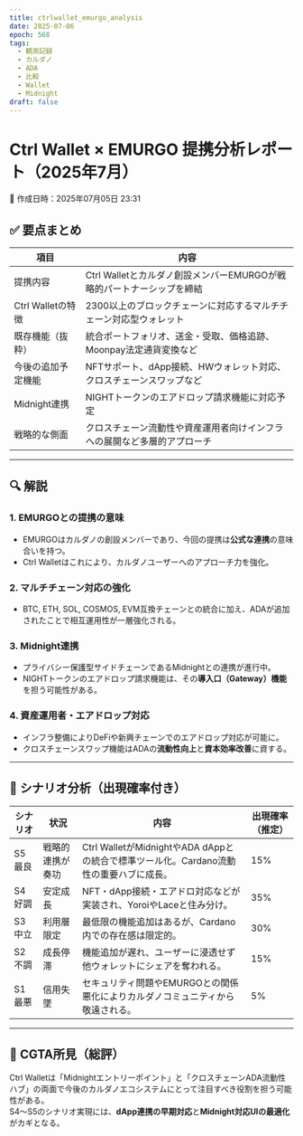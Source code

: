 ```yaml
---
title: ctrlwallet_emurgo_analysis
date: 2025-07-06
epoch: 568
tags:
  - 観測記録
  - カルダノ
  - ADA
  - 比較
  - Wallet
  - Midnight
draft: false
---
```

# Ctrl Wallet × EMURGO 提携分析レポート（2025年7月）

📄 作成日時：2025年07月05日 23:31

## ✅ 要点まとめ

| 項目                     | 内容 |
|--------------------------|------|
| 提携内容                 | Ctrl Walletとカルダノ創設メンバーEMURGOが戦略的パートナーシップを締結 |
| Ctrl Walletの特徴       | 2300以上のブロックチェーンに対応するマルチチェーン対応型ウォレット |
| 既存機能（抜粋）        | 統合ポートフォリオ、送金・受取、価格追跡、Moonpay法定通貨変換など |
| 今後の追加予定機能      | NFTサポート、dApp接続、HWウォレット対応、クロスチェーンスワップなど |
| Midnight連携             | NIGHTトークンのエアドロップ請求機能に対応予定 |
| 戦略的な側面            | クロスチェーン流動性や資産運用者向けインフラへの展開など多層的アプローチ |

---

## 🔍 解説

### 1. EMURGOとの提携の意味
- EMURGOはカルダノの創設メンバーであり、今回の提携は**公式な連携**の意味合いを持つ。
- Ctrl Walletはこれにより、カルダノユーザーへのアプローチ力を強化。

### 2. マルチチェーン対応の強化
- BTC, ETH, SOL, COSMOS, EVM互換チェーンとの統合に加え、ADAが追加されたことで相互運用性が一層強化される。

### 3. Midnight連携
- プライバシー保護型サイドチェーンであるMidnightとの連携が進行中。
- NIGHTトークンのエアドロップ請求機能は、その**導入口（Gateway）機能**を担う可能性がある。

### 4. 資産運用者・エアドロップ対応
- インフラ整備によりDeFiや新興チェーンでのエアドロップ対応が可能に。
- クロスチェーンスワップ機能はADAの**流動性向上**と**資本効率改善**に資する。

---

## 🔮 シナリオ分析（出現確率付き）

| シナリオ | 状況 | 内容 | 出現確率（推定） |
|----------|------|------|------------------|
| S5 最良  | 戦略的連携が奏功 | Ctrl WalletがMidnightやADA dAppとの統合で標準ツール化。Cardano流動性の重要ハブに成長。 | 15% |
| S4 好調  | 安定成長 | NFT・dApp接続・エアドロ対応などが実装され、YoroiやLaceと住み分け。 | 35% |
| S3 中立  | 利用層限定 | 最低限の機能追加はあるが、Cardano内での存在感は限定的。 | 30% |
| S2 不調  | 成長停滞 | 機能追加が遅れ、ユーザーに浸透せず他ウォレットにシェアを奪われる。 | 15% |
| S1 最悪  | 信用失墜 | セキュリティ問題やEMURGOとの関係悪化によりカルダノコミュニティから敬遠される。 | 5% |

---

## 🧭 CGTA所見（総評）

Ctrl Walletは「Midnightエントリーポイント」と「クロスチェーンADA流動性ハブ」の両面で今後のカルダノエコシステムにとって注目すべき役割を担う可能性がある。  
S4〜S5のシナリオ実現には、**dApp連携の早期対応**と**Midnight対応UIの最適化**がカギとなる。

